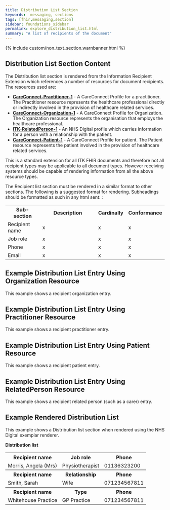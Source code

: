 ```yaml
---
title: Distribution List Section
keywords:  messaging, sections
tags: [fhir,messaging,section]
sidebar: foundations_sidebar
permalink: explore_distribution_list.html
summary: "A list of recipients of the document"
---
```

{% include custom/non_text_section.warnbanner.html %}


## Distribution List Section Content ##
The Distribution list section is rendered from the Information Recipient Extension which references a number of resources for document recipients. The resources used are:

- **[CareConnect-Practitioner-1](https://fhir.hl7.org.uk/STU3/StructureDefinition/CareConnect-Practitioner-1)** - A CareConnect Profile for a practitioner. The Practitioner resource represents the healthcare professional directly or indirectly involved in the provision of healthcare related services.
- **[CareConnect-Organization-1](https://fhir.hl7.org.uk/STU3/StructureDefinition/CareConnect-Organization-1)** - 	A CareConnect Profile for Organization. The Organization resource represents the organisation that employs the healthcare professional.
- **[ITK-RelatedPerson-1](https://fhir.nhs.uk/STU3/StructureDefinition/ITK-RelatedPerson-1)** - An NHS Digital profile which carries information for a person with a relationship with the patient.
- **[CareConnect-Patient-1](https://fhir.hl7.org.uk/STU3/StructureDefinition/CareConnect-Patient-1)** - A CareConnect Profile for patient. The Patient resource represents the patient involved in the provision of healthcare related services.

This is a standard extension for all ITK FHIR documents and therefore not all recipient types may be applicable to all document types. However receiving systems should be capable of rendering information from all the above resource types.

The Recipient list section must be rendered in a similar format to other sections. The following is a suggested format for rendering. Subheadings should be formatted as such in any html sent:
: 

<table width="100%">
<tr>
<th width="25%">Sub-section</th>
<th width="45%">Description</th>
<th width="15%">Cardinally</th>
<th width="15%">Conformance</th>
</tr>
<tr>
<td>Recipient name</td>
<td>x</td>
<td>x</td>
<td>x</td>
</tr>
<tr>
<td>Job role</td>
<td>x</td>
<td>x</td>
<td>x</td>
<tr>
</tr>
<td>Phone</td>
<td>x</td>
<td>x</td>
<td>x</td>
</tr>
<tr>
<td>Email</td>
<td>x</td>
<td>x</td>
<td>x</td>
</tr>
</table>

## Example Distribution List Entry Using Organization Resource ##

This example shows a recipient organization entry.

<script src="https://gist.github.com/IOPS-DEV/f5c1fab997a9d0ef2a586e73728ac2a7.js"></script>


## Example Distribution List Entry Using Practitioner Resource ##

This example shows a recipient practitioner entry.

<script src="https://gist.github.com/IOPS-DEV/dd3378a4b7b62deaa48117449efbd7b8.js"></script>


## Example Distribution List Entry Using Patient Resource ##

This example shows a recipient patient entry.

<script src="https://gist.github.com/IOPS-DEV/af79cf398178936f11f5eb5c5d45c13c.js"></script>

## Example Distribution List Entry Using RelatedPerson Resource ##

This example shows a recipient related person (such as a carer) entry.

<script src="https://gist.github.com/IOPS-DEV/0b8035163391ff6a5de011412c079338.js"></script>

## Example Rendered Distribution List ##

This example shows a Distribution list section when rendered using the NHS Digital exemplar renderer.


**Distribution list**
		
<table width="100%">
<tr>
<th>Recipient name</th>
<th>Job role</th>
<th>Phone</th>
<tr>
<tr>
<td>Morris, Angela (Mrs)</td>
<td>Physiotherapist</td>
<td>01136323200</td>
<tr>
<tr>
<th>Recipient name</th>
<th>Relationship</th>
<th>Phone</th>
<tr>
<tr>
<td>Smith, Sarah</td>
<td>Wife</td>
<td>071234567811</td>
<tr>		
<tr>
<th>Recipient name</th>
<th>Type</th>
<th>Phone</th>
<tr>
<tr>
<td>Whitehouse Practice</td>
<td>GP Practice</td>
<td>071234567811</td>
<tr>
			


		

